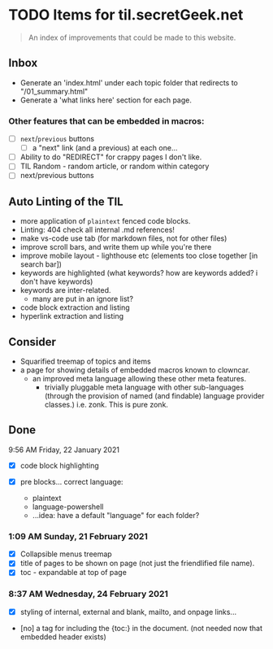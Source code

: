 ﻿# TODO Items for til.secretGeek.net

> An index of improvements that could be made to this website.

## Inbox

- Generate an 'index.html' under each topic folder that redirects to "/01_summary.html"
- Generate a 'what links here' section for each page.

### Other features that can be embedded in macros:
-[ ] `next`/`previous` buttons
	- [ ] a "next" link (and a previous) at each one...
- [ ] Ability to do "REDIRECT" for crappy pages I don't like.
- [ ] TIL Random - random article, or random within category
- [ ] next/previous buttons

## Auto Linting of the TIL

- more application of `plaintext` fenced code blocks.
- Linting: 404 check all internal .md references!
- make vs-code use tab (for markdown files, not for other files)
- improve scroll bars, and write them up while you're there
- improve mobile layout - lighthouse etc (elements too close together [in search bar])
- keywords are highlighted (what keywords? how are keywords added? i don't have keywords)
- keywords are inter-related.
	- many are put in an ignore list?
- code block extraction and listing
- hyperlink extraction and listing

## Consider

- Squarified treemap of topics and items
- a page for showing details of embedded macros known to clowncar.
	- an improved meta language allowing these other meta features.
		- trivially pluggable meta language with other sub-languages (through the provision of named (and findable) language provider classes.) i.e. zonk. This is pure zonk.

## Done

9:56 AM Friday, 22 January 2021

-[x] code block highlighting

-[x]  pre blocks... correct language:
	- plaintext
	- language-powershell
	- ...idea: have a default "language" for each folder?

### 1:09 AM Sunday, 21 February 2021

- [x] Collapsible menus treemap
- [x] title of pages to be shown on page (not just the friendlified file name).
- [x] toc - expandable at top of page

### 8:37 AM Wednesday, 24 February 2021

- [x] styling of internal, external and blank, mailto, and onpage links...
- [no]  a tag for including the {toc:} in the document. (not needed now that embedded header exists)